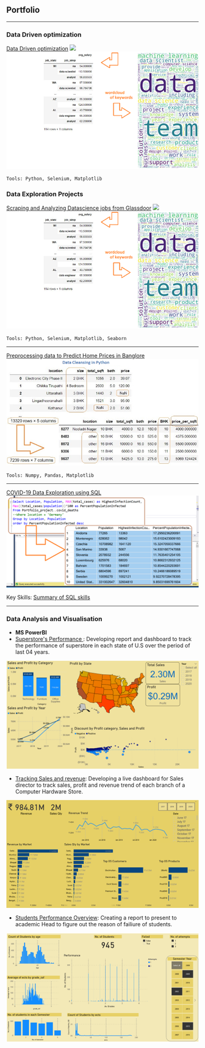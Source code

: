 ## Portfolio

---
###  Data Driven optimization
[Data Driven optimization](google.com)
<img src="images/scraped_data.gif?raw=true"/> <br>
<img src="images/keywords.png?raw=true"/> 

	Tools: Python, Selenium, Matplotlib


### Data Exploration Projects 
[Scraping and Analyzing Datascience jobs from Glassdoor](https://nbviewer.jupyter.org/github/muhammadtoqeerzafar/muhammadtoqeerzafar.github.io/blob/main/Scraping_and_analyzing_glassdoor_data.ipynb)
<img src="images/scraped_data.gif?raw=true"/> <br>
<img src="images/keywords.png?raw=true"/> 

	Tools: Python, Selenium, Matplotlib, Seaborn
---

[Preprocessing data to Predict Home Prices in Banglore](https://github.com/muhammadtoqeerzafar/muhammadtoqeerzafar.github.io/blob/main/Data_Cleaning_Practice_Predicting_Home_Prices_in_Banglore.ipynb)
<img src="images/data_cleansing.png?raw=true"/>

	Tools: Numpy, Pandas, Matplotlib
---

[COVID-19 Data Exploration using SQL](https://github.com/muhammadtoqeerzafar/muhammadtoqeerzafar.github.io/blob/main/COVID-19%20Data%20exploration%20using%20SQL.sql)
<img src="images/SQL_overview.png?raw=true"/>

Key Skills: [Summary of SQL skills](https://github.com/muhammadtoqeerzafar/muhammadtoqeerzafar.github.io/blob/main/SQL_Skills.md)

---

### Data Analysis and Visualisation

	
- __MS PowerBI__
- [Superstore's Performance ](https://github.com/muhammadtoqeerzafar/muhammadtoqeerzafar.github.io/blob/main/MS%20PowerBi/Sales_Insights_SuperStore.pdf): Developing report and dashboard to track the performance of superstore in each state of U.S over the period of last 04 years.
<img src="MS PowerBi/Superstores_performance.png?raw=true"/>

- [Tracking Sales and revenue](https://github.com/muhammadtoqeerzafar/muhammadtoqeerzafar.github.io/blob/main/MS%20PowerBi/Sales%20and%20revenue%20trends.pdf): Developing a live dashboard for Sales director to track sales, profit and revenue trend of each branch of a Computer Hardware Store. 
<img src="MS PowerBi/Revenue_trend.png?raw=true"/>


- [Students Performance Overview](https://github.com/muhammadtoqeerzafar/muhammadtoqeerzafar.github.io/blob/main/MS%20PowerBi/Students_performance_overview.pdf): Creating a report to present to academic Head to figure out the reason of failiure of students.
<img src="MS PowerBi/students_performance.png?raw=true"/>
	
